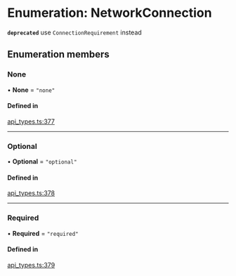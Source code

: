 # Enumeration: NetworkConnection

**`deprecated`** use `ConnectionRequirement` instead

## Enumeration members

### None

• **None** = `"none"`

#### Defined in

[api_types.ts:377](https://github.com/coda/packs-sdk/blob/main/api_types.ts#L377)

___

### Optional

• **Optional** = `"optional"`

#### Defined in

[api_types.ts:378](https://github.com/coda/packs-sdk/blob/main/api_types.ts#L378)

___

### Required

• **Required** = `"required"`

#### Defined in

[api_types.ts:379](https://github.com/coda/packs-sdk/blob/main/api_types.ts#L379)
